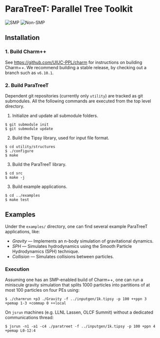 # ParaTreeT: Parallel Tree Toolkit

![SMP](https://github.com/paratreet/paratreet/workflows/SMP/badge.svg?branch=master)
![Non-SMP](https://github.com/paratreet/paratreet/workflows/Non-SMP/badge.svg?branch=master)

## Installation

### 1. Build Charm++

See https://github.com/UIUC-PPL/charm for instructions on building Charm++.
We recommend building a stable release, by checking out a branch such as `v6.10.1`.

### 2. Build ParaTreeT

Dependent git repositories (currently only `utility`) are tracked as git submodules.
All the following commands are executed from the top level directory.

1. Initialize and update all submodule folders.
```
$ git submodule init
$ git submodule update
```

2. Build the Tipsy library, used for input file format.
```
$ cd utility/structures
$ ./configure
$ make
```

3. Build the ParaTreeT library.
```
$ cd src
$ make -j
```

3. Build example applications.
```
$ cd ../examples
$ make test
```

## Examples

Under the `examples/` directory, one can find several example ParaTreeT applications, like:

- _Gravity_ &mdash; Implements an n-body simulation of gravitational dynamics.
- _SPH_ &mdash; Simulates hydrodynamics using the Smooth Particle Hydrodynamics (SPH) technique.
- _Collision_ &mdash; Simulates collisions between particles.

### Execution

Assuming one has an SMP-enabled build of Charm++, one can run a miniscule gravity simulation that splits 1000 particles into partitions of at most 100 particles on four PEs using:
```
$ ./charmrun +p3 ./Gravity -f ../inputgen/1k.tipsy -p 100 ++ppn 3 +pemap 1-3 +commap 0 ++local
```

On `jsrun` machines (e.g. LLNL Lassen, OLCF Summit) without a dedicated communications thread:
```
$ jsrun -n1 -a1 -c4 ./paratreet -f ../inputgen/1k.tipsy -p 100 +ppn 4 +pemap L0-12:4
```
